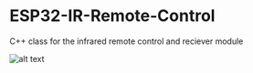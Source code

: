 # ESP32-IR-Remote-Control
C++ class for the infrared remote control and reciever module 

![alt text](vv)
